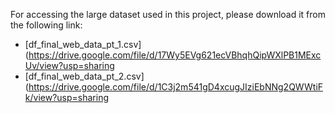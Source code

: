 For accessing the large dataset used in this project, please download it from the following link:

- [df_final_web_data_pt_1.csv] (https://drive.google.com/file/d/17Wy5EVg621ecVBhqhQipWXlPB1MExcUv/view?usp=sharing
- [df_final_web_data_pt_2.csv] (https://drive.google.com/file/d/1C3j2m541gD4xcugJIziEbNNg2QWWtiFk/view?usp=sharing

